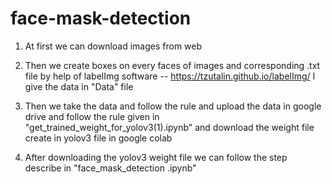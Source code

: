 # face-mask-detection
1. At first we can download images from web

2. Then we create boxes on every faces of images and corresponding .txt file by help of labelImg software -- https://tzutalin.github.io/labelImg/
I give the data in "Data" file

3. Then we take the data and follow the rule and upload the data in google drive and follow the rule given in "get_trained_weight_for_yolov3(1).ipynb" and download the weight file 
create in yolov3 file in google colab

4. After downloading the yolov3 weight file we can follow the step describe in "face_mask_detection .ipynb"
       
